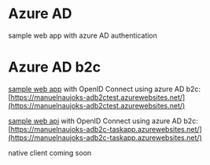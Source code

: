# Azure AD
sample web app with azure AD authentication


# Azure AD b2c

[sample web app](https://azure.microsoft.com/de-de/documentation/articles/active-directory-b2c-devquickstarts-web-dotnet/) with OpenID Connect using azure AD b2c: [https://manuelnaujoks-adb2ctest.azurewebsites.net/](https://manuelnaujoks-adb2ctest.azurewebsites.net/)

[sample web api](https://azure.microsoft.com/de-de/documentation/articles/active-directory-b2c-devquickstarts-api-dotnet/) with OpenID Connect using azure AD b2c: [https://manuelnaujoks-adb2c-taskapp.azurewebsites.net/](https://manuelnaujoks-adb2c-taskapp.azurewebsites.net/)

native client coming soon